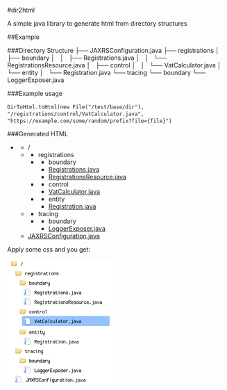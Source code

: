 #dir2html

A simple java library to generate html from directory structures

##Example

###Directory Structure
    ├── JAXRSConfiguration.java
    ├── registrations
    │   ├── boundary
    │   │   ├── Registrations.java
    │   │   └── RegistrationsResource.java
    │   ├── control
    │   │   └── VatCalculator.java
    │   └── entity
    │       └── Registration.java
    └── tracing
        └── boundary
            └── LoggerExposer.java

###Example usage

    DirToHtml.toHtml(new File("/test/base/dir"), "/registrations/control/VatCalculator.java", "https://example.com/some/random/prefix?file={file}")

###Generated HTML
    <ul class="directory-tree">
      <li class="directory">
        <ul class="directory">
          <li class="directory-name">/</li>
          <li class="directory">
            <ul class="directory">
              <li class="directory-name">registrations</li>
              <li class="directory">
                <ul class="directory">
                  <li class="directory-name">boundary</li>
                  <li class="file java" data-path="/registrations/boundary/Registrations.java"><a href="https://example.com/some/random/prefix?file=%2Fregistrations%2Fboundary%2FRegistrations.java">Registrations.java</a></li>
                  <li class="file java" data-path="/registrations/boundary/RegistrationsResource.java"><a href="https://example.com/some/random/prefix?file=%2Fregistrations%2Fboundary%2FRegistrationsResource.java">RegistrationsResource.java</a></li>
                </ul>
              </li>
              <li class="directory">
                <ul class="directory">
                  <li class="directory-name">control</li>
                  <li class="file java active" data-path="/registrations/control/VatCalculator.java"><a href="https://example.com/some/random/prefix?file=%2Fregistrations%2Fcontrol%2FVatCalculator.java">VatCalculator.java</a></li>
                </ul>
              </li>
              <li class="directory">
                <ul class="directory">
                  <li class="directory-name">entity</li>
                  <li class="file java" data-path="/registrations/entity/Registration.java"><a href="https://example.com/some/random/prefix?file=%2Fregistrations%2Fentity%2FRegistration.java">Registration.java</a></li>
                </ul>
              </li>
            </ul>
          </li>
          <li class="directory">
            <ul class="directory">
              <li class="directory-name">tracing</li>
              <li class="directory">
                <ul class="directory">
                  <li class="directory-name">boundary</li>
                  <li class="file java" data-path="/tracing/boundary/LoggerExposer.java"><a href="https://example.com/some/random/prefix?file=%2Ftracing%2Fboundary%2FLoggerExposer.java">LoggerExposer.java</a></li>
                </ul>
              </li>
            </ul>
          </li>
          <li class="file java" data-path="/JAXRSConfiguration.java"><a href="https://example.com/some/random/prefix?file=%2FJAXRSConfiguration.java">JAXRSConfiguration.java</a></li>
        </ul>
      </li>
    </ul>


Apply some css and you get:

![screenshot 1](https://raw.githubusercontent.com/sne11ius/dir2html/master/screenshot.png)

